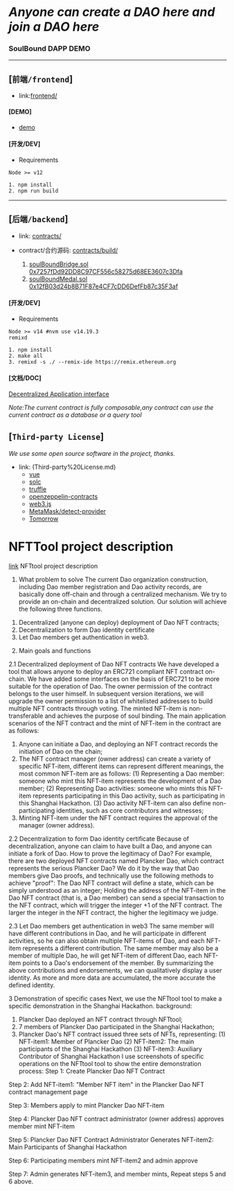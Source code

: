# *Anyone can create a DAO here and join a DAO here*
### SoulBound DAPP DEMO

---

## [`前端/frontend`]
- link:[frontend/](frontend/)

#### [DEMO]
- [demo](https://planckerlabs.github.io/DAOPublicLists/)


#### [开发/DEV]

- Requirements
```shell
Node >= v12
```

```shell
1. npm install
2. npm run build
```

---

## [`后端/backend`]
- link: [contracts/](contracts/)
- contract/合约源码: [contracts/build/](contracts/build/)

   1. [soulBoundBridge.sol](contracts/build/soulBoundBridge.sol) [0x7257fDd92DD8C97CF556c58275d68EE3607c3Dfa](https://mumbai.polygonscan.com/address/0x7257fdd92dd8c97cf556c58275d68ee3607c3dfa#code)
   2. [soulBoundMedal.sol](contracts/build/soulBoundMedal.sol) [0x12fB03d24b8B71F87e4CF7cDD6DefFb87c35F3af](https://mumbai.polygonscan.com/address/0x12fb03d24b8b71f87e4cf7cdd6deffb87c35f3af#code)

#### [开发/DEV]

- Requirements
```shell
Node >= v14 #nvm use v14.19.3
remixd
```

```shell
1. npm install
2. make all
3. remixd -s ./ --remix-ide https://remix.ethereum.org
```

#### [文档/DOC]
[Decentralized Application interface](contracts/DAI.md)

*Note:The current contract is fully composable,any contract can use the current contract as a database or a query tool*


## [`Third-party License`]
*We use some open source software in the project, thanks.*
- link: (Third-party%20License.md)
   - [vue](https://github.com/vuejs/vue)
   - [solc](https://github.com/ethereum/solc-js/)
   - [truffle](https://github.com/trufflesuite/truffle/)
   - [openzeppelin-contracts](https://github.com/OpenZeppelin/openzeppelin-contracts/)
   - [web3.js](https://github.com/ChainSafe/web3.js)
   - [MetaMask/detect-provider](https://github.com/MetaMask/detect-provider)
   - [Tomorrow](https://fonts.google.com/specimen/Tomorrow)



# NFTTool project description
[link](projectDescription.md)
NFTtool project description
1. What problem to solve
The current Dao organization construction, including Dao member registration and Dao activity records, are basically done off-chain and through a centralized mechanism. We try to provide an on-chain and decentralized solution.
Our solution will achieve the following three functions.
1) Decentralized (anyone can deploy) deployment of Dao NFT contracts;
2) Decentralization to form Dao identity certificate
3) Let Dao members get authentication in web3.

2. Main goals and functions

2.1 Decentralized deployment of Dao NFT contracts
We have developed a tool that allows anyone to deploy an ERC721 compliant NFT contract on-chain.
We have added some interfaces on the basis of ERC721 to be more suitable for the operation of Dao.
The owner permission of the contract belongs to the user himself. In subsequent version iterations, we will upgrade the owner permission to a list of whitelisted addresses to build multiple NFT contracts through voting.
The minted NFT-item is non-transferable and achieves the purpose of soul binding.
The main application scenarios of the NFT contract and the mint of NFT-item in the contract are as follows:
1) Anyone can initiate a Dao, and deploying an NFT contract records the initiation of Dao on the chain;
2) The NFT contract manager (owner address) can create a variety of specific NFT-item, different items can represent different meanings, the most common NFT-item are as follows:
(1) Representing a Dao member: someone who mint this NFT-item represents the development of a Dao member;
(2) Representing Dao activities: someone who mints this NFT-item represents participating in this Dao activity, such as participating in this Shanghai Hackathon.
(3) Dao activity NFT-item can also define non-participating identities, such as core contributors and witnesses;
3) Minting NFT-item under the NFT contract requires the approval of the manager (owner address).

2.2 Decentralization to form Dao identity certificate
Because of decentralization, anyone can claim to have built a Dao, and anyone can initiate a fork of Dao. How to prove the legitimacy of Dao?
For example, there are two deployed NFT contracts named Plancker Dao, which contract represents the serious Plancker Dao?
We do it by the way that Dao members give Dao proofs, and technically use the following methods to achieve "proof":
The Dao NFT contract will define a state, which can be simply understood as an integer;
Holding the address of the NFT-item in the Dao NFT contract (that is, a Dao member) can send a special transaction to the NFT contract, which will trigger the integer +1 of the NFT contract.
The larger the integer in the NFT contract, the higher the legitimacy we judge.

2.3 Let Dao members get authentication in web3
The same member will have different contributions in Dao, and he will participate in different activities, so he can also obtain multiple NFT-items of Dao, and each NFT-item represents a different contribution.
The same member may also be a member of multiple Dao, he will get NFT-item of different Dao, each NFT-item points to a Dao's endorsement of the member.
By summarizing the above contributions and endorsements, we can qualitatively display a user identity. As more and more data are accumulated, the more accurate the defined identity.

3 Demonstration of specific cases
Next, we use the NFTtool tool to make a specific demonstration in the Shanghai Hackathon.
background:
1) Plancker Dao deployed an NFT contract through NFTtool;
2) 7 members of Plancker Dao participated in the Shanghai Hackathon;
3) Plancker Dao's NFT contract issued three sets of NFTs, representing:
(1) NFT-item1: Member of Plancker Dao
(2) NFT-item2: The main participants of the Shanghai Hackathon
(3) NFT-item3: Auxiliary Contributor of Shanghai Hackathon
I use screenshots of specific operations on the NFTtool tool to show the entire demonstration process:
Step 1: Create Plancker Dao NFT Contract


Step 2: Add NFT-item1: "Member NFT item" in the Plancker Dao NFT contract management page

Step 3: Members apply to mint Plancker Dao NFT-item

Step 4: Plancker Dao NFT contract administrator (owner address) approves member mint NFT-item

Step 5: Plancker Dao NFT Contract Administrator Generates NFT-item2: Main Participants of Shanghai Hackathon

Step 6: Participating members mint NFT-item2 and admin approve

Step 7: Admin generates NFT-item3, and member mints,
Repeat steps 5 and 6 above.
